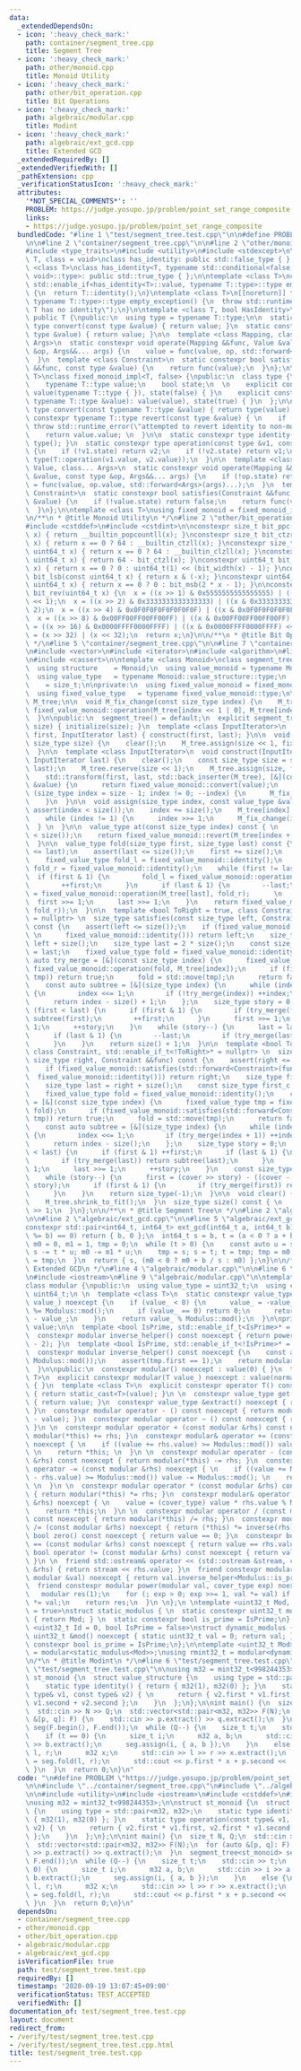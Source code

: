 ```yaml
---
data:
  _extendedDependsOn:
  - icon: ':heavy_check_mark:'
    path: container/segment_tree.cpp
    title: Segment Tree
  - icon: ':heavy_check_mark:'
    path: other/monoid.cpp
    title: Monoid Utility
  - icon: ':heavy_check_mark:'
    path: other/bit_operation.cpp
    title: Bit Operations
  - icon: ':heavy_check_mark:'
    path: algebraic/modular.cpp
    title: Modint
  - icon: ':heavy_check_mark:'
    path: algebraic/ext_gcd.cpp
    title: Extended GCD
  _extendedRequiredBy: []
  _extendedVerifiedWith: []
  _pathExtension: cpp
  _verificationStatusIcon: ':heavy_check_mark:'
  attributes:
    '*NOT_SPECIAL_COMMENTS*': ''
    PROBLEM: https://judge.yosupo.jp/problem/point_set_range_composite
    links:
    - https://judge.yosupo.jp/problem/point_set_range_composite
  bundledCode: "#line 1 \"test/segment_tree.test.cpp\"\n\n#define PROBLEM \"https://judge.yosupo.jp/problem/point_set_range_composite\"\
    \n\n#line 2 \"container/segment_tree.cpp\"\n\n#line 2 \"other/monoid.cpp\"\n\n\
    #include <type_traits>\n#include <utility>\n#include <stdexcept>\n\ntemplate <class\
    \ T, class = void>\nclass has_identity: public std::false_type { };\n\ntemplate\
    \ <class T>\nclass has_identity<T, typename std::conditional<false, decltype(T::identity()),\
    \ void>::type>: public std::true_type { };\n\ntemplate <class T>\nconstexpr typename\
    \ std::enable_if<has_identity<T>::value, typename T::type>::type empty_exception()\
    \ {\n  return T::identity();\n}\ntemplate <class T>\n[[noreturn]] typename std::enable_if<!has_identity<T>::value,\
    \ typename T::type>::type empty_exception() {\n  throw std::runtime_error(\"type\
    \ T has no identity\");\n}\n\ntemplate <class T, bool HasIdentity>\nclass fixed_monoid_impl:\
    \ public T {\npublic:\n  using type = typename T::type;\n\n  static constexpr\
    \ type convert(const type &value) { return value; }\n  static constexpr type revert(const\
    \ type &value) { return value; }\n\n  template <class Mapping, class Value, class...\
    \ Args>\n  static constexpr void operate(Mapping &&func, Value &value, const type\
    \ &op, Args&&... args) {\n    value = func(value, op, std::forward<Args>(args)...);\n\
    \  }\n  template <class Constraint>\n  static constexpr bool satisfies(Constraint\
    \ &&func, const type &value) {\n    return func(value);\n  }\n};\n\ntemplate <class\
    \ T>\nclass fixed_monoid_impl<T, false> {\npublic:\n  class type {\n  public:\n\
    \    typename T::type value;\n    bool state;\n  \n    explicit constexpr type():\
    \ value(typename T::type { }), state(false) { }\n    explicit constexpr type(const\
    \ typename T::type &value): value(value), state(true) { }\n  };\n\n  static constexpr\
    \ type convert(const typename T::type &value) { return type(value); }\n  static\
    \ constexpr typename T::type revert(const type &value) { \n    if (!value.state)\
    \ throw std::runtime_error(\"attempted to revert identity to non-monoid\"); \n\
    \    return value.value; \n  }\n\n  static constexpr type identity() { return\
    \ type(); }\n  static constexpr type operation(const type &v1, const type &v2)\
    \ {\n    if (!v1.state) return v2;\n    if (!v2.state) return v1;\n    return\
    \ type(T::operation(v1.value, v2.value));\n  }\n\n  template <class Mapping, class\
    \ Value, class... Args>\n  static constexpr void operate(Mapping &&func, Value\
    \ &value, const type &op, Args&&... args) {\n    if (!op.state) return;\n    value\
    \ = func(value, op.value, std::forward<Args>(args)...);\n  }\n  template <class\
    \ Constraint>\n  static constexpr bool satisfies(Constraint &&func, const type\
    \ &value) {\n    if (!value.state) return false;\n    return func(value.value);\n\
    \  }\n};\n\ntemplate <class T>\nusing fixed_monoid = fixed_monoid_impl<T, has_identity<T>::value>;\n\
    \n/**\n * @title Monoid Utility\n */\n#line 2 \"other/bit_operation.cpp\"\n\n\
    #include <cstddef>\n#include <cstdint>\n\nconstexpr size_t bit_ppc(const uint64_t\
    \ x) { return __builtin_popcountll(x); }\nconstexpr size_t bit_ctzr(const uint64_t\
    \ x) { return x == 0 ? 64 : __builtin_ctzll(x); }\nconstexpr size_t bit_ctzl(const\
    \ uint64_t x) { return x == 0 ? 64 : __builtin_clzll(x); }\nconstexpr size_t bit_width(const\
    \ uint64_t x) { return 64 - bit_ctzl(x); }\nconstexpr uint64_t bit_msb(const uint64_t\
    \ x) { return x == 0 ? 0 : uint64_t(1) << (bit_width(x) - 1); }\nconstexpr uint64_t\
    \ bit_lsb(const uint64_t x) { return x & (-x); }\nconstexpr uint64_t bit_cover(const\
    \ uint64_t x) { return x == 0 ? 0 : bit_msb(2 * x - 1); }\n\nconstexpr uint64_t\
    \ bit_rev(uint64_t x) {\n  x = ((x >> 1) & 0x5555555555555555) | ((x & 0x5555555555555555)\
    \ << 1);\n  x = ((x >> 2) & 0x3333333333333333) | ((x & 0x3333333333333333) <<\
    \ 2);\n  x = ((x >> 4) & 0x0F0F0F0F0F0F0F0F) | ((x & 0x0F0F0F0F0F0F0F0F) << 4);\n\
    \  x = ((x >> 8) & 0x00FF00FF00FF00FF) | ((x & 0x00FF00FF00FF00FF) << 8);\n  x\
    \ = ((x >> 16) & 0x0000FFFF0000FFFF) | ((x & 0x0000FFFF0000FFFF) << 16);\n  x\
    \ = (x >> 32) | (x << 32);\n  return x;\n}\n\n/**\n * @title Bit Operations\n\
    \ */\n#line 5 \"container/segment_tree.cpp\"\n\n#line 7 \"container/segment_tree.cpp\"\
    \n#include <vector>\n#include <iterator>\n#include <algorithm>\n#line 12 \"container/segment_tree.cpp\"\
    \n#include <cassert>\n\ntemplate <class Monoid>\nclass segment_tree {\npublic:\n\
    \  using structure    = Monoid;\n  using value_monoid = typename Monoid::value_structure;\n\
    \  using value_type   = typename Monoid::value_structure::type;\n  using size_type\
    \    = size_t;\n\nprivate:\n  using fixed_value_monoid = fixed_monoid<value_monoid>;\n\
    \  using fixed_value_type   = typename fixed_value_monoid::type;\n\n  std::vector<fixed_value_type>\
    \ M_tree;\n\n  void M_fix_change(const size_type index) {\n    M_tree[index] =\
    \ fixed_value_monoid::operation(M_tree[index << 1 | 0], M_tree[index << 1 | 1]);\n\
    \  }\n\npublic:\n  segment_tree() = default;\n  explicit segment_tree(const size_type\
    \ size) { initialize(size); }\n  template <class InputIterator>\n  explicit segment_tree(InputIterator\
    \ first, InputIterator last) { construct(first, last); }\n\n  void initialize(const\
    \ size_type size) {\n    clear();\n    M_tree.assign(size << 1, fixed_value_monoid::identity());\n\
    \  }\n\n  template <class InputIterator>\n  void construct(InputIterator first,\
    \ InputIterator last) {\n    clear();\n    const size_type size = std::distance(first,\
    \ last);\n    M_tree.reserve(size << 1);\n    M_tree.assign(size, fixed_value_monoid::identity());\n\
    \    std::transform(first, last, std::back_inserter(M_tree), [&](const value_type\
    \ &value) {\n      return fixed_value_monoid::convert(value);\n    });\n    for\
    \ (size_type index = size - 1; index != 0; --index) {\n      M_fix_change(index);\n\
    \    }\n  }\n\n  void assign(size_type index, const value_type &value) {\n   \
    \ assert(index < size());\n    index += size();\n    M_tree[index] = fixed_value_monoid::convert(value);\n\
    \    while (index != 1) {\n      index >>= 1;\n      M_fix_change(index);\n  \
    \  } \n  }\n\n  value_type at(const size_type index) const { \n    assert(index\
    \ < size());\n    return fixed_value_monoid::revert(M_tree[index + size()]);\n\
    \  }\n\n  value_type fold(size_type first, size_type last) const {\n    assert(first\
    \ <= last);\n    assert(last <= size());\n    first += size();\n    last += size();\n\
    \    fixed_value_type fold_l = fixed_value_monoid::identity();\n    fixed_value_type\
    \ fold_r = fixed_value_monoid::identity();\n    while (first != last) {\n    \
    \  if (first & 1) {\n        fold_l = fixed_value_monoid::operation(fold_l, M_tree[first]);\n\
    \        ++first;\n      }\n      if (last & 1) {\n        --last;\n        fold_r\
    \ = fixed_value_monoid::operation(M_tree[last], fold_r);      \n      }\n    \
    \  first >>= 1;\n      last >>= 1;\n    }\n    return fixed_value_monoid::revert(fixed_value_monoid::operation(fold_l,\
    \ fold_r));\n  }\n\n  template <bool ToRight = true, class Constraint, std::enable_if_t<ToRight>*\
    \ = nullptr> \n  size_type satisfies(const size_type left, Constraint &&func)\
    \ const {\n    assert(left <= size());\n    if (fixed_value_monoid::satisfies(std::forward<Constraint>(func),\
    \ \n      fixed_value_monoid::identity())) return left;\n    size_type first =\
    \ left + size();\n    size_type last = 2 * size();\n    const size_type last_c\
    \ = last;\n    fixed_value_type fold = fixed_value_monoid::identity();\n    const\
    \ auto try_merge = [&](const size_type index) {\n      fixed_value_type tmp =\
    \ fixed_value_monoid::operation(fold, M_tree[index]);\n      if (fixed_value_monoid::satisfies(std::forward<Constraint>(func),\
    \ tmp)) return true;\n      fold = std::move(tmp);\n      return false;\n    };\n\
    \    const auto subtree = [&](size_type index) {\n      while (index < size())\
    \ {\n        index <<= 1;\n        if (!try_merge(index)) ++index;\n      }\n\
    \      return index - size() + 1;\n    };\n    size_type story = 0;\n    while\
    \ (first < last) {\n      if (first & 1) {\n        if (try_merge(first)) return\
    \ subtree(first);\n        ++first;\n      }\n      first >>= 1;\n      last >>=\
    \ 1;\n      ++story;\n    }\n    while (story--) {\n      last = last_c >> story;\n\
    \      if (last & 1) {\n        --last;\n        if (try_merge(last)) return subtree(last);\n\
    \      }\n    }\n    return size() + 1;\n  }\n\n  template <bool ToRight = true,\
    \ class Constraint, std::enable_if_t<!ToRight>* = nullptr> \n  size_type satisfies(const\
    \ size_type right, Constraint &&func) const {\n    assert(right <= size());\n\
    \    if (fixed_value_monoid::satisfies(std::forward<Constraint>(func), \n    \
    \  fixed_value_monoid::identity())) return right;\n    size_type first = size();\n\
    \    size_type last = right + size();\n    const size_type first_c = first;\n\
    \    fixed_value_type fold = fixed_value_monoid::identity();\n    const auto try_merge\
    \ = [&](const size_type index) {\n      fixed_value_type tmp = fixed_value_monoid::operation(M_tree[index],\
    \ fold);\n      if (fixed_value_monoid::satisfies(std::forward<Constraint>(func),\
    \ tmp)) return true;\n      fold = std::move(tmp);\n      return false;\n    };\n\
    \    const auto subtree = [&](size_type index) {\n      while (index < size())\
    \ {\n        index <<= 1;\n        if (try_merge(index + 1)) ++index;\n      }\n\
    \      return index - size();\n    };\n    size_type story = 0;\n    while (first\
    \ < last) {\n      if (first & 1) ++first;\n      if (last & 1) {\n        --last;\n\
    \        if (try_merge(last)) return subtree(last);\n      }\n      first >>=\
    \ 1;\n      last >>= 1;\n      ++story;\n    }\n    const size_type cover = bit_cover(first_c);\n\
    \    while (story--) {\n      first = (cover >> story) - ((cover - first_c) >>\
    \ story);\n      if (first & 1) {\n        if (try_merge(first)) return subtree(first);\n\
    \      }\n    }\n    return size_type(-1);\n  }\n\n  void clear() {\n    M_tree.clear();\n\
    \    M_tree.shrink_to_fit();\n  }\n  size_type size() const { \n    return M_tree.size()\
    \ >> 1;\n  }\n};\n\n/**\n * @title Segment Tree\n */\n#line 2 \"algebraic/modular.cpp\"\
    \n\n#line 2 \"algebraic/ext_gcd.cpp\"\n\n#line 5 \"algebraic/ext_gcd.cpp\"\n\n\
    constexpr std::pair<int64_t, int64_t> ext_gcd(int64_t a, int64_t b) {\n  if ((a\
    \ %= b) == 0) return { b, 0 };\n  int64_t s = b, t = (a < 0 ? a + b : a);\n  int64_t\
    \ m0 = 0, m1 = 1, tmp = 0;\n  while (t > 0) {\n    const auto u = s / t;\n   \
    \ s -= t * u; m0 -= m1 * u;\n    tmp = s; s = t; t = tmp; tmp = m0; m0 = m1; m1\
    \ = tmp;\n  }\n  return { s, (m0 < 0 ? m0 + b / s : m0) };\n}\n\n/**\n * @title\
    \ Extended GCD\n */\n#line 4 \"algebraic/modular.cpp\"\n\n#line 6 \"algebraic/modular.cpp\"\
    \n#include <iostream>\n#line 9 \"algebraic/modular.cpp\"\n\ntemplate <class Modulus>\n\
    class modular {\npublic:\n  using value_type = uint32_t;\n  using cover_type =\
    \ uint64_t;\n \n  template <class T>\n  static constexpr value_type normalize(T\
    \ value_) noexcept {\n    if (value_ < 0) {\n      value_ = -value_;\n      value_\
    \ %= Modulus::mod();\n      if (value_ == 0) return 0;\n      return Modulus::mod()\
    \ - value_;\n    }\n    return value_ % Modulus::mod();\n  }\n\nprivate:\n  value_type\
    \ value;\n\n  template <bool IsPrime, std::enable_if_t<IsPrime>* = nullptr>\n\
    \  constexpr modular inverse_helper() const noexcept { return power(*this, Modulus::mod()\
    \ - 2); }\n  template <bool IsPrime, std::enable_if_t<!IsPrime>* = nullptr>\n\
    \  constexpr modular inverse_helper() const noexcept {\n    const auto tmp = ext_gcd(value,\
    \ Modulus::mod());\n    assert(tmp.first == 1);\n    return modular(tmp.second);\n\
    \  }\n\npublic:\n  constexpr modular() noexcept : value(0) { }\n  template <class\
    \ T>\n  explicit constexpr modular(T value_) noexcept : value(normalize(value_))\
    \ { }\n  template <class T>\n  explicit constexpr operator T() const noexcept\
    \ { return static_cast<T>(value); }\n \n  constexpr value_type get() const noexcept\
    \ { return value; }\n  constexpr value_type &extract() noexcept { return value;\
    \ }\n  constexpr modular operator - () const noexcept { return modular(Modulus::mod()\
    \ - value); }\n  constexpr modular operator ~ () const noexcept { return inverse(*this);\
    \ }\n \n  constexpr modular operator + (const modular &rhs) const noexcept { return\
    \ modular(*this) += rhs; }\n  constexpr modular& operator += (const modular &rhs)\
    \ noexcept { \n    if ((value += rhs.value) >= Modulus::mod()) value -= Modulus::mod();\
    \ \n    return *this; \n  }\n \n  constexpr modular operator - (const modular\
    \ &rhs) const noexcept { return modular(*this) -= rhs; }\n  constexpr modular&\
    \ operator -= (const modular &rhs) noexcept { \n    if ((value += Modulus::mod()\
    \ - rhs.value) >= Modulus::mod()) value -= Modulus::mod(); \n    return *this;\
    \ \n  }\n \n  constexpr modular operator * (const modular &rhs) const noexcept\
    \ { return modular(*this) *= rhs; }\n  constexpr modular& operator *= (const modular\
    \ &rhs) noexcept { \n    value = (cover_type) value * rhs.value % Modulus::mod();\n\
    \    return *this;\n  }\n \n  constexpr modular operator / (const modular &rhs)\
    \ const noexcept { return modular(*this) /= rhs; }\n  constexpr modular& operator\
    \ /= (const modular &rhs) noexcept { return (*this) *= inverse(rhs); }\n \n  constexpr\
    \ bool zero() const noexcept { return value == 0; }\n  constexpr bool operator\
    \ == (const modular &rhs) const noexcept { return value == rhs.value; }\n  constexpr\
    \ bool operator != (const modular &rhs) const noexcept { return value != rhs.value;\
    \ }\n \n  friend std::ostream& operator << (std::ostream &stream, const modular\
    \ &rhs) { return stream << rhs.value; }\n  friend constexpr modular inverse(const\
    \ modular &val) noexcept { return val.inverse_helper<Modulus::is_prime>(); }\n\
    \  friend constexpr modular power(modular val, cover_type exp) noexcept { \n \
    \   modular res(1);\n    for (; exp > 0; exp >>= 1, val *= val) if (exp & 1) res\
    \ *= val;\n    return res;\n  }\n \n};\n \ntemplate <uint32_t Mod, bool IsPrime\
    \ = true>\nstruct static_modulus { \n  static constexpr uint32_t mod() noexcept\
    \ { return Mod; } \n  static constexpr bool is_prime = IsPrime;\n};\n\ntemplate\
    \ <uint32_t Id = 0, bool IsPrime = false>\nstruct dynamic_modulus {\n  static\
    \ uint32_t &mod() noexcept { static uint32_t val = 0; return val; }\n  static\
    \ constexpr bool is_prime = IsPrime;\n};\n\ntemplate <uint32_t Mod>\nusing mint32_t\
    \ = modular<static_modulus<Mod>>;\nusing rmint32_t = modular<dynamic_modulus<>>;\n\
    \n/*\n * @title Modint\n */\n#line 6 \"test/segment_tree.test.cpp\"\n\n#line 11\
    \ \"test/segment_tree.test.cpp\"\n\nusing m32 = mint32_t<998244353>;\n\nstruct\
    \ st_monoid {\n  struct value_structure {\n    using type = std::pair<m32, m32>;\n\
    \    static type identity() { return { m32(1), m32(0) }; }\n    static type operation(const\
    \ type& v1, const type& v2) { \n      return { v2.first * v1.first, v2.first *\
    \ v1.second + v2.second };\n    }\n  };\n};\n\nint main() {\n  size_t N, Q;\n\
    \  std::cin >> N >> Q;\n  std::vector<std::pair<m32, m32>> F(N);\n  for (auto\
    \ &[p, q]: F) {\n    std::cin >> p.extract() >> q.extract();\n  }\n  segment_tree<st_monoid>\
    \ seg(F.begin(), F.end());\n  while (Q--) {\n    size_t t;\n    std::cin >> t;\n\
    \    if (t == 0) {\n      size_t i;\n      m32 a, b;\n      std::cin >> i >> a.extract()\
    \ >> b.extract();\n      seg.assign(i, { a, b });\n    }\n    else {\n      size_t\
    \ l, r;\n      m32 x;\n      std::cin >> l >> r >> x.extract();\n      auto p\
    \ = seg.fold(l, r);\n      std::cout << p.first * x + p.second << '\\n';\n   \
    \ }\n  }\n  return 0;\n}\n"
  code: "\n#define PROBLEM \"https://judge.yosupo.jp/problem/point_set_range_composite\"\
    \n\n#include \"../container/segment_tree.cpp\"\n#include \"../algebraic/modular.cpp\"\
    \n\n#include <utility>\n#include <iostream>\n#include <cstddef>\n#include <vector>\n\
    \nusing m32 = mint32_t<998244353>;\n\nstruct st_monoid {\n  struct value_structure\
    \ {\n    using type = std::pair<m32, m32>;\n    static type identity() { return\
    \ { m32(1), m32(0) }; }\n    static type operation(const type& v1, const type&\
    \ v2) { \n      return { v2.first * v1.first, v2.first * v1.second + v2.second\
    \ };\n    }\n  };\n};\n\nint main() {\n  size_t N, Q;\n  std::cin >> N >> Q;\n\
    \  std::vector<std::pair<m32, m32>> F(N);\n  for (auto &[p, q]: F) {\n    std::cin\
    \ >> p.extract() >> q.extract();\n  }\n  segment_tree<st_monoid> seg(F.begin(),\
    \ F.end());\n  while (Q--) {\n    size_t t;\n    std::cin >> t;\n    if (t ==\
    \ 0) {\n      size_t i;\n      m32 a, b;\n      std::cin >> i >> a.extract() >>\
    \ b.extract();\n      seg.assign(i, { a, b });\n    }\n    else {\n      size_t\
    \ l, r;\n      m32 x;\n      std::cin >> l >> r >> x.extract();\n      auto p\
    \ = seg.fold(l, r);\n      std::cout << p.first * x + p.second << '\\n';\n   \
    \ }\n  }\n  return 0;\n}\n"
  dependsOn:
  - container/segment_tree.cpp
  - other/monoid.cpp
  - other/bit_operation.cpp
  - algebraic/modular.cpp
  - algebraic/ext_gcd.cpp
  isVerificationFile: true
  path: test/segment_tree.test.cpp
  requiredBy: []
  timestamp: '2020-09-19 13:07:45+09:00'
  verificationStatus: TEST_ACCEPTED
  verifiedWith: []
documentation_of: test/segment_tree.test.cpp
layout: document
redirect_from:
- /verify/test/segment_tree.test.cpp
- /verify/test/segment_tree.test.cpp.html
title: test/segment_tree.test.cpp
---
```

